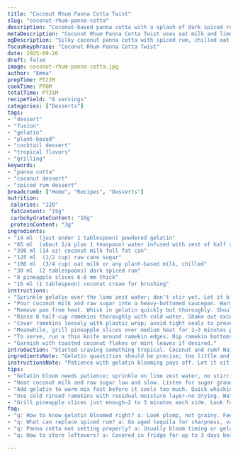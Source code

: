 ```yaml
---
title: "Coconut Rhum Panna Cotta Twist"
slug: "coconut-rhum-panna-cotta"
description: "Coconut-based panna cotta with a splash of dark spiced rum. Gelatin softened in lime-infused water for subtle zing. Coconut milk and raw cane sugar warmed till sugar melts, then gelatin folded in. Dairy component swapped to oat milk for a lighter texture. Eight half-cup ramekins rinsed cold, drained, filled carefully. Chilling timed by tactile iciness, not clock-talk. Unmolding onto grilled pineapple slices brushed with coconut cream. An aromatic, silky dessert with tropical notes, mild rum kick, and a hint of lime brightness. No eggs, gluten free, nut free, yet offers creamy indulgence with an unexpected depth from spice and fruit char."
metaDescription: "Coconut Rhum Panna Cotta Twist uses oat milk and lime-water gelatin bloom. Grilled pineapple with coconut cream adds smoky sweetness to silky dessert layers."
ogDescription: "Silky coconut panna cotta with spiced rum, chilled oat milk, and lime-gelatin bloom; grilled pineapple brushed with coconut cream adds texture and aroma."
focusKeyphrase: "Coconut Rhum Panna Cotta Twist"
date: 2025-09-26
draft: false
image: coconut-rhum-panna-cotta.jpg
author: "Emma"
prepTime: PT22M
cookTime: PT6M
totalTime: PT31M
recipeYield: "8 servings"
categories: ["Desserts"]
tags:
- "dessert"
- "fusion"
- "gelatin"
- "plant-based"
- "cocktail dessert"
- "tropical flavors"
- "grilling"
keywords:
- "panna cotta"
- "coconut dessert"
- "spiced rum dessert"
breadcrumb: ["Home", "Recipes", "Desserts"]
nutrition: 
 calories: "220"
 fatContent: "15g"
 carbohydrateContent: "18g"
 proteinContent: "3g"
ingredients:
- "14 ml  (just under 1 tablespoon) powdered gelatin"
- "65 ml  (about 1/4 plus 1 teaspoon) water infused with zest of half a lime"
- "398 ml (14 oz) coconut milk full fat can"
- "125 ml  (1/2 cup) raw cane sugar"
- "180 ml  (3/4 cup) oat milk or any plant-based milk, chilled"
- "30 ml  (2 tablespoons) dark spiced rum"
- "8 pineapple slices 6-8 mm thick"
- "15 ml (1 tablespoon) coconut cream for brushing"
instructions:
- "Sprinkle gelatin over the lime zest water; don't stir yet. Let it bloom about 6 minutes until plump, no grains visible. If it looks clumpy, tap gently on counter but avoid dissolving here."
- "Pour coconut milk and raw sugar into a heavy-bottomed saucepan. Warm gently over low heat. Keep stirring. Hear the sugar scrunch, then smooth out. When all sugar vanishes — no gritty spots — heat is right. Don't boil; bubbles around edges only."
- "Remove pan from heat. Whisk in gelatin quickly but thoroughly. Should melt in seconds, no lumps. Add chilled oat milk. Pour in rum last. Stir to combine, silky sheen appears, subtle thickening will start."
- "Rinse 8 half-cup ramekins thoroughly with cold water. Shake out excess but no drying—this thin water layer helps panna cotta slip free. Pour the mix evenly, fill nearly to top, leave a few mm space."
- "Cover ramekins loosely with plastic wrap; avoid tight seals to prevent condensation dripping. Refrigerate minimum 3.75 hours or until the center jiggles gently but holds shape when nudged."
- "Meanwhile, grill pineapple slices over medium heat for 2–3 minutes per side. Light char, sticky aroma, edges caramelized but still juicy. Brush lightly with coconut cream to boost richness and sheen."
- "To serve, run a thin knife around ramekin edges. Dip ramekin bottoms briefly in warm water, no more than 10 seconds, then invert onto plate with pineapple slices. The panna cotta should slide out with clean edges; if not, another quick dunk in warm water helps."
- "Garnish with toasted coconut flakes or mint leaves if desired."
introduction: "Started craving something tropical. Coconut and rum? Nailed classic combo but wanted less heavy dairy punch. Swapped milk for oat — silkier, lighter, and still creamy. Tried lime water for gelatin bloom; adds quiet zing under the dominant coconut. The rum? Not the usual amber, but darker spiced stuff — cinnamon notes cutting through the sweetness. Ramekins rinsed, no sticking. Pineapple grilled with coconut cream was last-minute but changed the game, caramelizing scent bumping dessert from everyday to memorable. Texture taught me patience; gelatine needs love or it clumps, puddings that don’t jiggle had me worried at first. Now? A cool wobbly tropical treat. Suits those after-dinner moments when every bite sings."
ingredientsNote: "Gelatin quantities should be precise; too little and the panna cotta won’t set, too much and it gels rubbery. Bloom it in lime-infused water rather than plain — personal tweak from failed sets that were bland. Coconut milk full fat brings richness but can be too thick; avoid light versions unless diluted. Sugar type matters — raw cane sugar adds a muted caramel note that white sugar lacks, balancing the rum’s warmth. Replacing cow's milk with oat milk adds a subtle nuttiness without overpowering coconut. Replace rum with aged tequila for a sharper note or nonalcoholic vanilla extract for the same depth without booze. Pineapple grilling isn’t optional; it lifts the creamy heaviness and adds a smoky sweet crunch at serve. Coconut cream brush seals in moisture and boosts aroma."
instructionsNote: "Patience with gelatin blooming pays off. Let it sit until fully swollen — rushing this leads to grainy panna cotta. Heating coconut milk and sugar gently prevents caramelizing the sugar too dark; watch for dissolving with spoon test. Stir gelatin into hot mix immediately; if the pan’s already cooling, warm slightly to dissolve well. Adding cold oat milk last avoids breaking gelatin set but still chills mix fast. Using cold rinsed ramekins makes unmolding a breeze — skip this and get stuck mess. Chill at least 4 hours but trust tactile jiggle; firm edges with a playful center is perfect set. Grilling pineapple slices just until edges char softens fibers and intensifies sugars — watch closely or it turns bitter. Use a warm water dip on ramekins for easy release but never hot water — will melt edges and ruin shape. Serve promptly, panna cotta texture changes if left at room temp long."
tips:
- "Gelatin bloom needs patience; sprinkle on lime zest water, no stirring now. Wait about 6 minutes; lumps signal uneven bloom. Tap gently if clumpy but avoid premature dissolving. Water temp and citrus oils affect bloom consistency big time. Skip or use too little gelatin, panna cotta won't set. Accurate weigh and timing keep mix silky instead of rubbery. Lime adds more than flavor; acidity tweaks gelatin activation subtly."
- "Heat coconut milk and raw sugar low and slow. Listen for sugar granules scrunching then smoothing out, quiet sound shift means dissolved. No roiling boil; bubbles at edges only avoid any caramelizing or grainy spots. Sugar type essential; raw cane sugar adds soft caramel while white can overpower or mute rum warmth. Constant stirring; stops burning on pan bottom — heavy-bottomed pan really matters."
- "Add gelatin to warm mix fast before it cools too much. Quick whisking stops lumps, gelatin melts in seconds not clumps. Then pour chilled oat milk gently; adding cold last helps cool the mix without breaking gelatin bond. Rum last; integrating dark spiced spirit seals flavor with slight oily sheen and subtle thickening soon after."
- "Use cold rinsed ramekins with residual moisture layer—no drying. Water thin film aids panna cotta slipping free; skip leads sticky mess or cracking on unmolding. Fill ramekins nearly full but leave a few mm to avoid overflow when chilling. Cover loosely; tight wrap traps condensation that can drip on panna cotta surface, causing flaws or sticky top crust."
- "Grill pineapple slices just enough—2 to 3 minutes each side. Look for edges caramelizing, aroma turns sticky yet fresh. Char adds subtle smoky bitterness that cuts pudding’s creamy richness. Brush with coconut cream right after on hot pineapple; seals moisture, boosts aroma, and adds textural contrast. Don’t skip grilling; raw pineapple texture dulls dessert’s complexity."
faq:
- "q: How to know gelatin bloomed right? a: Look plump, not grainy. Feel slight jiggle forming before adding to warm mix. Bloom too brief, gummy bits appear; too long, dries out. Lime zest water acidity helps spreading gelatin evenly. Bloom in plain water often leads to weak setting."
- "q: What can replace spiced rum? a: Go aged tequila for sharpness, vanilla extract nonalcoholic option that still gives depth. Each shifts flavor profile differently but still rich. Watch quantity; rum volume small but strong impact. Swapping changes aroma and mouthfeel distinctly."
- "q: Panna cotta not setting properly? a: Usually bloom timing or gelatin amount off. Too little gelatin means runny, too much rubbery. Blooming water temp too hot or too cold disrupts activation. Warm mix temperature when gelatin added critical. Cold oat milk added last chills mix but never breaks set."
- "q: How to store leftovers? a: Covered in fridge for up to 3 days best. Avoid airtight seal that traps condensation. Unmold first or store in ramekins. Can freeze but texture changes, gelatin toughens or weeps when thawed. Serve chilled, avoid room temp sitting; texture softens fast."

---
```

